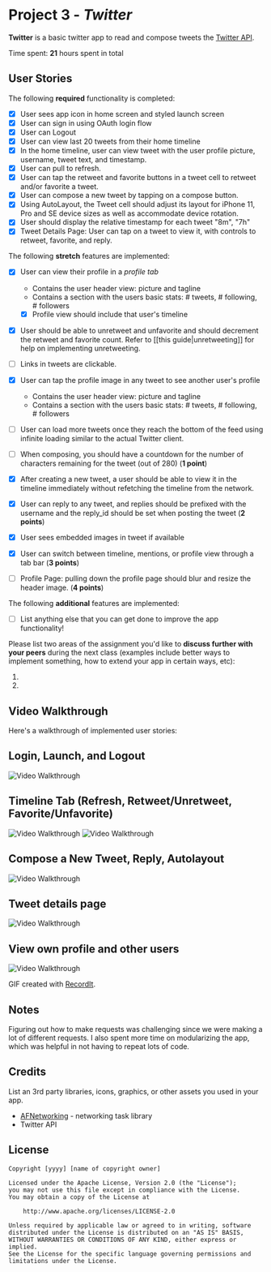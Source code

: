 # Project 3 - *Twitter*

**Twitter** is a basic twitter app to read and compose tweets the [Twitter API](https://apps.twitter.com/).

Time spent: **21** hours spent in total

## User Stories

The following **required** functionality is completed:

- [x] User sees app icon in home screen and styled launch screen
- [x] User can sign in using OAuth login flow
- [x] User can Logout
- [x] User can view last 20 tweets from their home timeline
- [x] In the home timeline, user can view tweet with the user profile picture, username, tweet text, and timestamp.
- [x] User can pull to refresh.
- [x] User can tap the retweet and favorite buttons in a tweet cell to retweet and/or favorite a tweet.
- [x] User can compose a new tweet by tapping on a compose button.
- [x] Using AutoLayout, the Tweet cell should adjust its layout for iPhone 11, Pro and SE device sizes as well as accommodate device rotation.
- [x] User should display the relative timestamp for each tweet "8m", "7h"
- [x] Tweet Details Page: User can tap on a tweet to view it, with controls to retweet, favorite, and reply.

The following **stretch** features are implemented:

- [x] User can view their profile in a *profile tab*
  - Contains the user header view: picture and tagline
  - Contains a section with the users basic stats: # tweets, # following, # followers
  - [x] Profile view should include that user's timeline
- [x] User should be able to unretweet and unfavorite and should decrement the retweet and favorite count. Refer to [[this guide|unretweeting]] for help on implementing unretweeting.
- [ ] Links in tweets are clickable.
- [x] User can tap the profile image in any tweet to see another user's profile
  - Contains the user header view: picture and tagline
  - Contains a section with the users basic stats: # tweets, # following, # followers
- [ ] User can load more tweets once they reach the bottom of the feed using infinite loading similar to the actual Twitter client.
- [ ] When composing, you should have a countdown for the number of characters remaining for the tweet (out of 280) (**1 point**)
- [x] After creating a new tweet, a user should be able to view it in the timeline immediately without refetching the timeline from the network.
- [x] User can reply to any tweet, and replies should be prefixed with the username and the reply_id should be set when posting the tweet (**2 points**)
- [x] User sees embedded images in tweet if available
- [x] User can switch between timeline, mentions, or profile view through a tab bar (**3 points**)
- [ ] Profile Page: pulling down the profile page should blur and resize the header image. (**4 points**)


The following **additional** features are implemented:

- [ ] List anything else that you can get done to improve the app functionality!

Please list two areas of the assignment you'd like to **discuss further with your peers** during the next class (examples include better ways to implement something, how to extend your app in certain ways, etc):

1.
2.

## Video Walkthrough

Here's a walkthrough of implemented user stories:

##  Login, Launch, and Logout
<img src='http://g.recordit.co/9JmRO4ONTH.gif' title='Video Walkthrough' width='' alt='Video Walkthrough' />

## Timeline Tab (Refresh, Retweet/Unretweet, Favorite/Unfavorite)
<img src='http://g.recordit.co/zquXoanqQx.gif' title='Video Walkthrough' width='' alt='Video Walkthrough' />
<img src='http://g.recordit.co/AAiad48gmd.gif' title='Video Walkthrough' width='' alt='Video Walkthrough' />

## Compose a New Tweet, Reply, Autolayout
<img src='http://g.recordit.co/nhAI3iaFsc.gif' title='Video Walkthrough' width='' alt='Video Walkthrough' />

## Tweet details page
<img src='http://g.recordit.co/TjDuxBFyKV.gif' title='Video Walkthrough' width='' alt='Video Walkthrough' />

## View own profile and other users
<img src='http://g.recordit.co/wcbgtse5oz.gif' title='Video Walkthrough' width='' alt='Video Walkthrough' />

GIF created with [RecordIt](https://recordit.co/).

## Notes
Figuring out how to make requests was challenging since we were making a lot of different requests. I also spent more time on modularizing the app, which was helpful in not having to repeat lots of code.  

## Credits

List an 3rd party libraries, icons, graphics, or other assets you used in your app.

- [AFNetworking](https://github.com/AFNetworking/AFNetworking) - networking task library
- Twitter API

## License

    Copyright [yyyy] [name of copyright owner]

    Licensed under the Apache License, Version 2.0 (the "License");
    you may not use this file except in compliance with the License.
    You may obtain a copy of the License at

        http://www.apache.org/licenses/LICENSE-2.0

    Unless required by applicable law or agreed to in writing, software
    distributed under the License is distributed on an "AS IS" BASIS,
    WITHOUT WARRANTIES OR CONDITIONS OF ANY KIND, either express or implied.
    See the License for the specific language governing permissions and
    limitations under the License.
